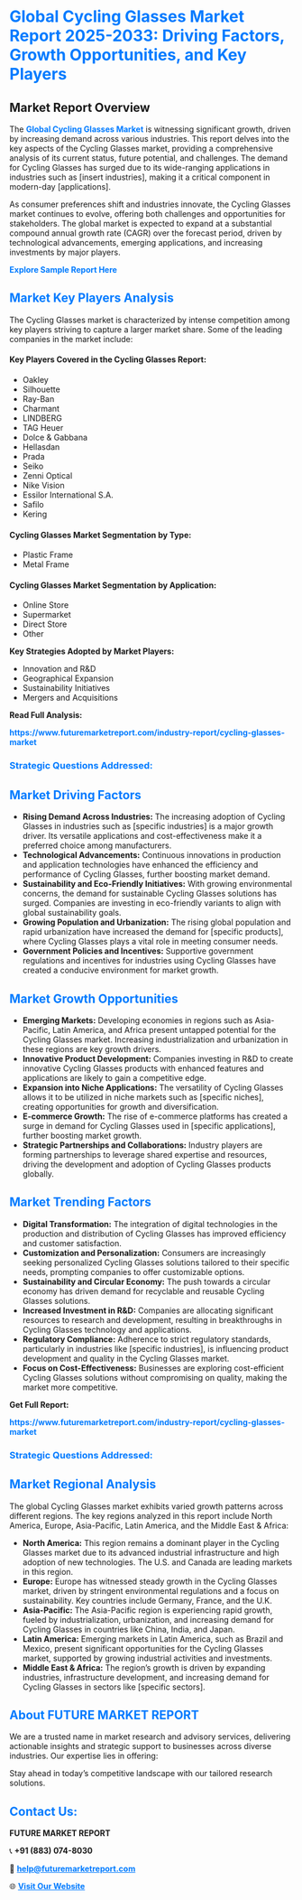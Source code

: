 <h1 style="color: #007BFF;">Global Cycling Glasses Market Report 2025-2033: Driving Factors, Growth Opportunities, and Key Players</h1>

<section id="overview">
<h2>Market Report Overview</h2>
<p>The <a href="https://www.futuremarketreport.com/industry-report/cycling-glasses-market" style="color: #007BFF; text-decoration: none;"><strong>Global Cycling Glasses Market</strong></a> is witnessing significant growth, driven by increasing demand across various industries. This report delves into the key aspects of the Cycling Glasses market, providing a comprehensive analysis of its current status, future potential, and challenges. The demand for Cycling Glasses has surged due to its wide-ranging applications in industries such as [insert industries], making it a critical component in modern-day [applications].</p>
<p>As consumer preferences shift and industries innovate, the Cycling Glasses market continues to evolve, offering both challenges and opportunities for stakeholders. The global market is expected to expand at a substantial compound annual growth rate (CAGR) over the forecast period, driven by technological advancements, emerging applications, and increasing investments by major players.</p>
</section>

<section id="overview">
<p><a href="https://www.futuremarketreport.com/request-sample/reportId=40434" style="color: #007BFF; text-decoration: none;"><strong>Explore Sample Report Here</strong></a></p>
</section>

<section id="key-players">
<h2 style="color: #007BFF;">Market Key Players Analysis</h2>
<p>The Cycling Glasses market is characterized by intense competition among key players striving to capture a larger market share. Some of the leading companies in the market include:</p>
<h4>Key Players Covered in the Cycling Glasses Report:</h4>
<ul><li>Oakley</li><li>Silhouette</li><li>Ray-Ban</li><li>Charmant</li><li>LINDBERG</li><li>TAG Heuer</li><li>Dolce &amp; Gabbana</li><li>Hellasdan</li><li>Prada</li><li>Seiko</li><li>Zenni Optical</li><li>Nike Vision</li><li>Essilor International S.A.</li><li>Safilo</li><li>Kering</li></ul>
<h4>Cycling Glasses Market Segmentation by Type:</h4>
<ul><li>Plastic Frame</li><li>Metal Frame</li></ul>

<h4>Cycling Glasses Market Segmentation by Application:</h4>
<ul><li>Online Store</li><li>Supermarket</li><li>Direct Store</li><li>Other</li></ul>
<p><strong>Key Strategies Adopted by Market Players:</strong></p>
<ul>
<li>Innovation and R&D</li>
<li>Geographical Expansion</li>
<li>Sustainability Initiatives</li>
<li>Mergers and Acquisitions</li>
</ul>
</section>

<section>
<p><strong>Read Full Analysis: </strong></p><a href="https://www.futuremarketreport.com/industry-report/cycling-glasses-market" style="color: #007BFF; text-decoration: none;"><strong>https://www.futuremarketreport.com/industry-report/cycling-glasses-market</strong></a>
<h3 style="color: #007BFF;">Strategic Questions Addressed:</h3>
</section>

<section id="driving-factors">
<h2 style="color: #007BFF;">Market Driving Factors</h2>
<ul>
<li><strong>Rising Demand Across Industries:</strong> The increasing adoption of Cycling Glasses in industries such as [specific industries] is a major growth driver. Its versatile applications and cost-effectiveness make it a preferred choice among manufacturers.</li>
<li><strong>Technological Advancements:</strong> Continuous innovations in production and application technologies have enhanced the efficiency and performance of Cycling Glasses, further boosting market demand.</li>
<li><strong>Sustainability and Eco-Friendly Initiatives:</strong> With growing environmental concerns, the demand for sustainable Cycling Glasses solutions has surged. Companies are investing in eco-friendly variants to align with global sustainability goals.</li>
<li><strong>Growing Population and Urbanization:</strong> The rising global population and rapid urbanization have increased the demand for [specific products], where Cycling Glasses plays a vital role in meeting consumer needs.</li>
<li><strong>Government Policies and Incentives:</strong> Supportive government regulations and incentives for industries using Cycling Glasses have created a conducive environment for market growth.</li>
</ul>
</section>

<section id="growth-opportunities">
<h2 style="color: #007BFF;">Market Growth Opportunities</h2>
<ul>
<li><strong>Emerging Markets:</strong> Developing economies in regions such as Asia-Pacific, Latin America, and Africa present untapped potential for the Cycling Glasses market. Increasing industrialization and urbanization in these regions are key growth drivers.</li>
<li><strong>Innovative Product Development:</strong> Companies investing in R&D to create innovative Cycling Glasses products with enhanced features and applications are likely to gain a competitive edge.</li>
<li><strong>Expansion into Niche Applications:</strong> The versatility of Cycling Glasses allows it to be utilized in niche markets such as [specific niches], creating opportunities for growth and diversification.</li>
<li><strong>E-commerce Growth:</strong> The rise of e-commerce platforms has created a surge in demand for Cycling Glasses used in [specific applications], further boosting market growth.</li>
<li><strong>Strategic Partnerships and Collaborations:</strong> Industry players are forming partnerships to leverage shared expertise and resources, driving the development and adoption of Cycling Glasses products globally.</li>
</ul>
</section>

<section id="trending-factors">
<h2 style="color: #007BFF;">Market Trending Factors</h2>
<ul>
<li><strong>Digital Transformation:</strong> The integration of digital technologies in the production and distribution of Cycling Glasses has improved efficiency and customer satisfaction.</li>
<li><strong>Customization and Personalization:</strong> Consumers are increasingly seeking personalized Cycling Glasses solutions tailored to their specific needs, prompting companies to offer customizable options.</li>
<li><strong>Sustainability and Circular Economy:</strong> The push towards a circular economy has driven demand for recyclable and reusable Cycling Glasses solutions.</li>
<li><strong>Increased Investment in R&D:</strong> Companies are allocating significant resources to research and development, resulting in breakthroughs in Cycling Glasses technology and applications.</li>
<li><strong>Regulatory Compliance:</strong> Adherence to strict regulatory standards, particularly in industries like [specific industries], is influencing product development and quality in the Cycling Glasses market.</li>
<li><strong>Focus on Cost-Effectiveness:</strong> Businesses are exploring cost-efficient Cycling Glasses solutions without compromising on quality, making the market more competitive.</li>
</ul>
</section>

<section>
<p><strong>Get Full Report: </strong></p><a href="https://www.futuremarketreport.com/industry-report/cycling-glasses-market" style="color: #007BFF; text-decoration: none;"><strong>https://www.futuremarketreport.com/industry-report/cycling-glasses-market</strong></a>
<h3 style="color: #007BFF;">Strategic Questions Addressed:</h3>
</section>


<section id="regional-analysis">
<h2 style="color: #007BFF;">Market Regional Analysis</h2>
<p>The global Cycling Glasses market exhibits varied growth patterns across different regions. The key regions analyzed in this report include North America, Europe, Asia-Pacific, Latin America, and the Middle East & Africa:</p>
<ul>
<li><strong>North America:</strong> This region remains a dominant player in the Cycling Glasses market due to its advanced industrial infrastructure and high adoption of new technologies. The U.S. and Canada are leading markets in this region.</li>
<li><strong>Europe:</strong> Europe has witnessed steady growth in the Cycling Glasses market, driven by stringent environmental regulations and a focus on sustainability. Key countries include Germany, France, and the U.K.</li>
<li><strong>Asia-Pacific:</strong> The Asia-Pacific region is experiencing rapid growth, fueled by industrialization, urbanization, and increasing demand for Cycling Glasses in countries like China, India, and Japan.</li>
<li><strong>Latin America:</strong> Emerging markets in Latin America, such as Brazil and Mexico, present significant opportunities for the Cycling Glasses market, supported by growing industrial activities and investments.</li>
<li><strong>Middle East & Africa:</strong> The region’s growth is driven by expanding industries, infrastructure development, and increasing demand for Cycling Glasses in sectors like [specific sectors].</li>
</ul>
</section>

<footer>
<h2 style="color: #007BFF;">About FUTURE MARKET REPORT</h2>
<p>We are a trusted name in market research and advisory services, delivering actionable insights and strategic support to businesses across diverse industries. Our expertise lies in offering:</p>

<p>Stay ahead in today’s competitive landscape with our tailored research solutions.</p>

<h2 style="color: #007BFF;">Contact Us:</h2>
<p><strong>FUTURE MARKET REPORT</strong></p>
<p>📞 <strong>+91 (883) 074-8030</strong></p>
<p>📧 <strong><a href="mailto:help@futuremarketreport.com" style="color: #007BFF;">help@futuremarketreport.com</a></strong></p>
<p>🌐 <strong><a href="https://www.futuremarketreport.com/" style="color: #007BFF;">Visit Our Website</a></strong></p>
</footer>